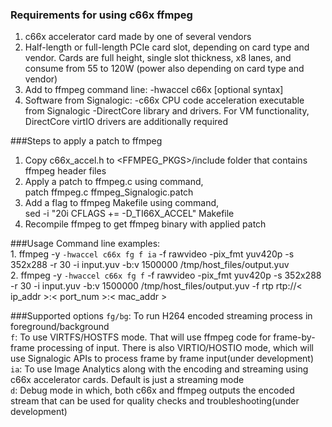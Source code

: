 ### Requirements for using c66x ffmpeg

1. c66x accelerator card made by one of several vendors
2. Half-length or full-length PCIe card slot, depending on card type and vendor.  Cards are full height, single slot thickness, x8 lanes, and consume from 55 to 120W (power also depending on card type and vendor)
3. Add to ffmpeg command line:
   -hwaccel c66x [optional syntax]
4. Software from Signalogic:
  -c66x CPU code acceleration executable from Signalogic
  -DirectCore library and drivers.  For VM functionality, DirectCore virtIO drivers are additionally required

###Steps to apply a patch to ffmpeg
1. Copy c66x_accel.h to <FFMPEG_PKGS>/include folder that contains ffmpeg header files
2. Apply a patch to ffmpeg.c using command,
   <br />patch ffmpeg.c ffmpeg_Signalogic.patch
3. Add a flag to ffmpeg Makefile using command,
   <br />sed -i "20i CFLAGS += -D_TI66X_ACCEL" Makefile
4. Recompile ffmpeg to get ffmpeg binary with applied patch

###Usage
Command line examples:
<br />1. ffmpeg -y `-hwaccel c66x fg f ia` -f rawvideo -pix_fmt yuv420p -s 352x288 -r 30 -i input.yuv -b:v 1500000 /tmp/host_files/output.yuv
<br />2. ffmpeg -y `-hwaccel c66x fg f` -f rawvideo -pix_fmt yuv420p -s 352x288 -r 30 -i input.yuv -b:v 1500000 /tmp/host_files/output.yuv -f rtp rtp://< ip_addr >:< port_num >:< mac_addr >

###Supported options
`fg/bg`: To run H264 encoded streaming process in foreground/background
<br />`f`: To use VIRTFS/HOSTFS mode. That will use ffmpeg code for frame-by-frame processing of input. There is also VIRTIO/HOSTIO mode, which will use Signalogic APIs to process frame by frame input(under development)
<br />`ia`: To use Image Analytics along with the encoding and streaming using c66x accelerator cards. Default is just a streaming mode
<br />`d`: Debug mode in which, both c66x and ffmpeg outputs the encoded stream that can be used for quality checks and troubleshooting(under development)
